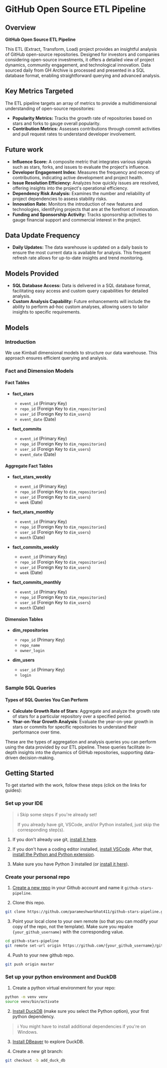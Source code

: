 # GitHub Open Source ETL Pipeline

## Overview
**GitHub Open Source ETL Pipeline**

This ETL (Extract, Transform, Load) project provides an insightful analysis of GitHub open-source repositories. Designed for investors and companies considering open-source investments, it offers a detailed view of project dynamics, community engagement, and technological innovation. Data sourced daily from GH Archive is processed and presented in a SQL database format, enabling straightforward querying and advanced analysis.

## Key Metrics Targeted
The ETL pipeline targets an array of metrics to provide a multidimensional understanding of open-source repositories:

- **Popularity Metrics:** Tracks the growth rate of repositories based on stars and forks to gauge overall popularity.
- **Contribution Metrics:** Assesses contributions through commit activities and pull request rates to understand developer involvement.

## Future work 
- **Influence Score:** A composite metric that integrates various signals such as stars, forks, and issues to evaluate the project's influence.
- **Developer Engagement Index:** Measures the frequency and recency of contributions, indicating active development and project health.
- **Issue Resolution Efficiency:** Analyzes how quickly issues are resolved, offering insights into the project's operational efficiency.
- **Dependency Risk Analysis:** Examines the number and reliability of project dependencies to assess stability risks.
- **Innovation Rate:** Monitors the introduction of new features and technologies, identifying projects that are at the forefront of innovation.
- **Funding and Sponsorship Activity:** Tracks sponsorship activities to gauge financial support and commercial interest in the project.

## Data Update Frequency
- **Daily Updates:** The data warehouse is updated on a daily basis to ensure the most current data is available for analysis. This frequent refresh rate allows for up-to-date insights and trend monitoring.

## Models Provided
- **SQL Database Access:** Data is delivered in a SQL database format, facilitating easy access and custom query capabilities for detailed analysis.
- **Custom Analysis Capability:** Future enhancements will include the ability to perform ad-hoc custom analyses, allowing users to tailor insights to specific requirements.

## Models

### Introduction
We use Kimball dimensional models to structure our data warehouse. This approach ensures efficient querying and analysis.

### Fact and Dimension Models

#### Fact Tables
- **fact_stars**
  - `event_id` (Primary Key)
  - `repo_id` (Foreign Key to `dim_repositories`)
  - `user_id` (Foreign Key to `dim_users`)
  - `event_date` (Date)

- **fact_commits**
  - `event_id` (Primary Key)
  - `repo_id` (Foreign Key to `dim_repositories`)
  - `user_id` (Foreign Key to `dim_users`)
  - `event_date` (Date)

#### Aggregate Fact Tables
- **fact_stars_weekly**
  - `event_id` (Primary Key)
  - `repo_id` (Foreign Key to `dim_repositories`)
  - `user_id` (Foreign Key to `dim_users`)
  - `week` (Date)

- **fact_stars_monthly**
  - `event_id` (Primary Key)
  - `repo_id` (Foreign Key to `dim_repositories`)
  - `user_id` (Foreign Key to `dim_users`)
  - `month` (Date)

- **fact_commits_weekly**
  - `event_id` (Primary Key)
  - `repo_id` (Foreign Key to `dim_repositories`)
  - `user_id` (Foreign Key to `dim_users`)
  - `week` (Date)

- **fact_commits_monthly**
  - `event_id` (Primary Key)
  - `repo_id` (Foreign Key to `dim_repositories`)
  - `user_id` (Foreign Key to `dim_users`)
  - `month` (Date)

#### Dimension Tables
- **dim_repositories**
  - `repo_id` (Primary Key)
  - `repo_name`
  - `owner_login`

- **dim_users**
  - `user_id` (Primary Key)
  - `login`

### Sample SQL Queries

#### Types of SQL Queries You Can Perform

- **Calculate Growth Rate of Stars**: Aggregate and analyze the growth rate of stars for a particular repository over a specified period.
- **Year-on-Year Growth Analysis**: Evaluate the year-on-year growth in stars or commits for specific repositories to understand their performance over time.

These are the types of aggregation and analysis queries you can perform using the data provided by our ETL pipeline. These queries facilitate in-depth insights into the dynamics of GitHub repositories, supporting data-driven decision-making.

## Getting Started

To get started with the work, follow these steps (click on the
links for guides):

### Set up your IDE

> ℹ️ Skip some steps if you're already set!
>
> If you already have git, VSCode, and/or Python installed, just skip the corresponding step(s).

1. If you don't already use git, [install it here](https://git-scm.com/book/en/v2/Getting-Started-Installing-Git).

2. If you don't have a coding editor installed, [install VSCode](https://code.visualstudio.com/download). After that, [install the Python and Python extension](https://code.visualstudio.com/docs/languages/python#_install-python-and-the-python-extension).

3. Make sure you have Python 3 installed (or [install it here](https://www.python.org/downloads/)).

### Create your personal repo

1. [Create a new repo](https://docs.github.com/en/repositories/creating-and-managing-repositories/creating-a-new-repository) in your Github account and name it `github-stars-pipeline`.

2. Clone this repo.

```bash
git clone https://github.com/parameshwarbhat411/github-stars-pipeline.git
```


3. Point your local clone to your own remote (so that you can modify your copy of the repo, not the template). Make sure you repalce `{your_github_username}` with the corresponding value.

```bash
cd github-stars-pipeline
git remote set-url origin https://github.com/{your_github_username}/github-stars-pipeline.git
```

4. Push to your new github repo.

```bash
git push origin master
```

### Set up your python environment and DuckDB

1. Create a python virtual environment for your repo:

```bash
python -m venv venv
source venv/bin/activate
```

2. [Install DuckDB](https://duckdb.org/docs/installation/?version=stable&environment=python) (make sure you select the Python option), your first python dependency.

> ℹ️ You might have to install additional dependencies if you're on Windows.

3. [Install DBeaver](https://duckdb.org/docs/guides/sql_editors/dbeaver.html) to explore DuckDB.

4. Create a new git branch:
```bash
git checkout -b add_duck_db
```

